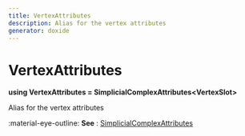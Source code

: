 ```yaml
---
title: VertexAttributes
description: Alias for the vertex attributes
generator: doxide
---
```



# VertexAttributes

**using VertexAttributes = SimplicialComplexAttributes&lt;VertexSlot&gt;**



Alias for the vertex attributes

:material-eye-outline: **See**
:    [SimplicialComplexAttributes](../../SimplicialComplexAttributes/)




